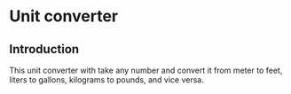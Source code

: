 # Unit converter

## Introduction

This unit converter with take any number and convert it from meter to feet, liters to gallons, kilograms to pounds, and vice versa.
